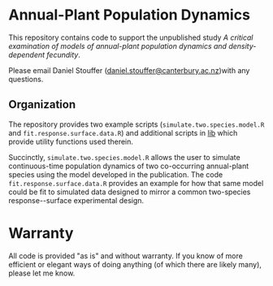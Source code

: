 # Annual-Plant Population Dynamics

This repository contains code to support the unpublished study *A critical examination of models of annual-plant population dynamics and density-dependent fecundity*.

Please email Daniel Stouffer (daniel.stouffer@canterbury.ac.nz)with any questions.

## Organization
The repository provides two example scripts (`simulate.two.species.model.R` and `fit.response.surface.data.R`) and additional scripts in [lib](lib/) which provide utility functions used therein.

Succinctly, `simulate.two.species.model.R` allows the user to simulate continuous-time population dynamics of two co-occurring annual-plant species using the model developed in the publication. The code `fit.response.surface.data.R` provides an example for how that same model could be fit to simulated data designed to mirror a common two-species response--surface experimental design.

# Warranty
All code is provided "as is" and without warranty. If you know of more efficient or elegant ways of doing anything (of which there are likely many), please let me know.
